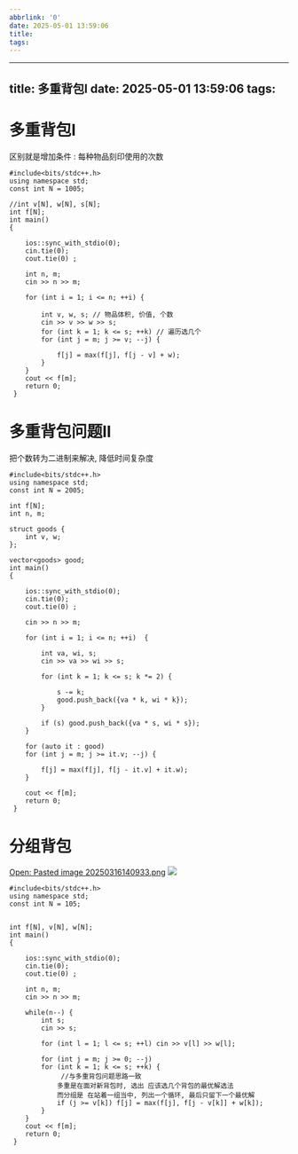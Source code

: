 ```yaml
---
abbrlink: '0'
date: 2025-05-01 13:59:06
title:
tags:
---
```


---
title: 多重背包I
date: 2025-05-01 13:59:06
tags:
---

# 多重背包I
区别就是增加条件 : 每种物品刻印使用的次数
```
#include<bits/stdc++.h>
using namespace std;
const int N = 1005;

//int v[N], w[N], s[N];
int f[N];
int main()
{
	
	ios::sync_with_stdio(0);
	cin.tie(0);
	cout.tie(0) ;
	
	int n, m;
	cin >> n >> m;
	
	for (int i = 1; i <= n; ++i) {
		
		int v, w, s; // 物品体积, 价值, 个数 
		cin >> v >> w >> s;
		for (int k = 1; k <= s; ++k) // 遍历选几个
		for (int j = m; j >= v; --j) {
			
			f[j] = max(f[j], f[j - v] + w);
		}
	}
	cout << f[m];
	return 0;
 } 
```

# 多重背包问题II
把个数转为二进制来解决, 降低时间复杂度
```
#include<bits/stdc++.h>
using namespace std;
const int N = 2005;

int f[N];
int n, m;

struct goods {
    int v, w;
};

vector<goods> good;
int main()
{
	
	ios::sync_with_stdio(0);
	cin.tie(0);
	cout.tie(0) ;
	
	cin >> n >> m;
	 
	for (int i = 1; i <= n; ++i)  {
	    
	    int va, wi, s;
	    cin >> va >> wi >> s;
	    
	    for (int k = 1; k <= s; k *= 2) {
	        
	        s -= k;
	        good.push_back({va * k, wi * k});
	    }
	    
	    if (s) good.push_back({va * s, wi * s});
	}
	
	for (auto it : good) 
	for (int j = m; j >= it.v; --j) {
	    
	    f[j] = max(f[j], f[j - it.v] + it.w);
	}
    
    cout << f[m];
	return 0;
 } 
```

# 分组背包
[Open: Pasted image 20250316140933.png](%E7%AE%97%E6%B3%95/dp/_resources/%E5%A4%9A%E9%87%8D,%20%E5%88%86%E7%BB%84%E8%83%8C%E5%8C%85/fe8ed31eb20bf263e775c96bde386eef_MD5.jpeg)
![](%E7%AE%97%E6%B3%95/dp/_resources/%E5%A4%9A%E9%87%8D,%20%E5%88%86%E7%BB%84%E8%83%8C%E5%8C%85/fe8ed31eb20bf263e775c96bde386eef_MD5.jpeg)

```
#include<bits/stdc++.h>
using namespace std;
const int N = 105;


int f[N], v[N], w[N];
int main()
{
	
	ios::sync_with_stdio(0);
	cin.tie(0);
	cout.tie(0) ;
	
	int n, m;
	cin >> n >> m;
	
	while(n--) {
	    int s;
	    cin >> s;
	    
	    for (int l = 1; l <= s; ++l) cin >> v[l] >> w[l];
	    
		for (int j = m; j >= 0; --j) 
		for (int k = 1; k <= s; ++k) {
			 //与多重背包问题思路一致
			多重是在面对新背包时, 选出 应该选几个背包的最优解选法
			而分组是 在站着一组当中, 列出一个循环, 最后只留下一个最优解
			if (j >= v[k]) f[j] = max(f[j], f[j - v[k]] + w[k]);
		}
	}
	cout << f[m];
	return 0;
 } 
```
